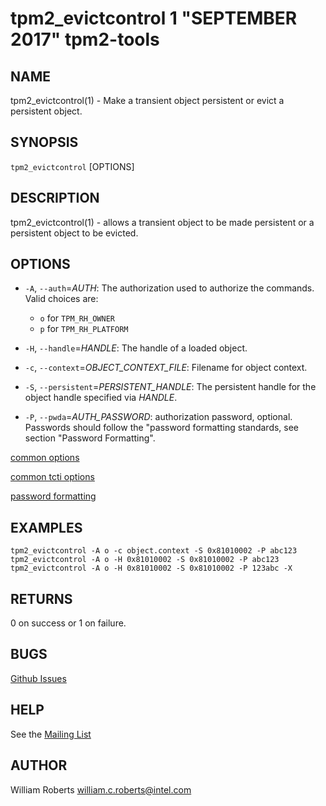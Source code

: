 tpm2_evictcontrol 1 "SEPTEMBER 2017" tpm2-tools
==================================================

NAME
----

tpm2_evictcontrol(1) - Make a transient object persistent or evict a persistent object.

SYNOPSIS
--------

`tpm2_evictcontrol` [OPTIONS]

DESCRIPTION
-----------

tpm2_evictcontrol(1) - allows a transient object to be made persistent or a persistent object to
be evicted.

OPTIONS
-------

  * `-A`, `--auth`=_AUTH_:
    The authorization used to authorize the commands. Valid choices are:
    *  `o` for `TPM_RH_OWNER`
    *  `p` for `TPM_RH_PLATFORM`

  * `-H`, `--handle`=_HANDLE_:
    The handle of a loaded object.

  * `-c`, `--context`=_OBJECT\_CONTEXT\_FILE_:
    Filename for object context.

  * `-S`, `--persistent`=_PERSISTENT\_HANDLE_:
    The persistent handle for the object handle specified via _HANDLE_.

  * `-P`, `--pwda`=_AUTH\_PASSWORD_:
    authorization password, optional. Passwords should follow the
    "password formatting standards, see section "Password Formatting".

[common options](common/options.md)

[common tcti options](common/tcti.md)

[password formatting](common/password.md)

EXAMPLES
--------
```
tpm2_evictcontrol -A o -c object.context -S 0x81010002 -P abc123
tpm2_evictcontrol -A o -H 0x81010002 -S 0x81010002 -P abc123
tpm2_evictcontrol -A o -H 0x81010002 -S 0x81010002 -P 123abc -X
```

RETURNS
-------
0 on success or 1 on failure.

BUGS
----
[Github Issues](https://github.com/01org/tpm2-tools/issues)

HELP
----
See the [Mailing List](https://lists.01.org/mailman/listinfo/tpm2)

AUTHOR
------
William Roberts <william.c.roberts@intel.com>